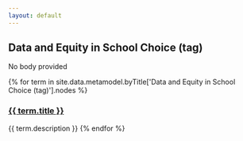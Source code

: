 ```yaml
---
layout: default
---
```

<style>
.initial-content {
  padding-left:5%;
  padding-right:25px;
}
</style>

## Data and Equity in School Choice (tag)

No body provided

{% for term in site.data.metamodel.byTitle['Data and Equity in School Choice (tag)'].nodes %}
### <a href='/_pages/embed?t={{ term.title }}'>{{ term.title }}</a>

{{ term.description }}
{% endfor %}
